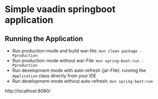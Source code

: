 
# Simple vaadin springboot application

## Running the Application

- Run production-mode and build war-file: `mvn clean package -Pproduction`
- Run production-mode without war-File: `mvn spring-boot:run -Pproduction`
- Run development-mode with auto-refresh (jar-File): running the `Application` class directly from your IDE
- Run development-mode without auto-refresh: `mvn spring-boot:run`

http://localhost:8080/